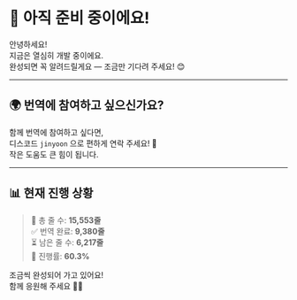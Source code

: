 # 🚧 아직 준비 중이에요!

안녕하세요!  
지금은 열심히 개발 중이에요.  
완성되면 꼭 알려드릴게요 — 조금만 기다려 주세요! 😊

---

## 🌍 번역에 참여하고 싶으신가요?

함께 번역에 참여하고 싶다면,  
디스코드 `jinyoon` 으로 편하게 연락 주세요! 🙏  
작은 도움도 큰 힘이 됩니다.

---

## 📊 현재 진행 상황
> 📝 총 줄 수: **15,553줄**  
> ✅ 번역 완료: **9,380줄**  
> ⏳ 남은 줄 수: **6,217줄**  
> 🎯 진행률: **60.3%**

조금씩 완성되어 가고 있어요!  
함께 응원해 주세요 💪✨
